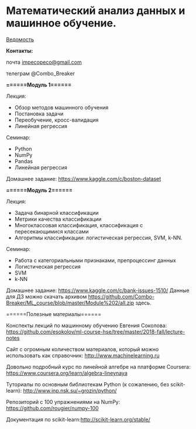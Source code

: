 # Математический анализ данных и машинное обучение.

[Ведомость](https://docs.google.com/spreadsheets/d/1GgrhUf4gNqFDMtSMdv6yDet74jkd0GIfoP1wjow5dXY/edit?usp=sharing)

__Контакты:__

почта     impecopeco@gmail.com

телеграм  @Combo_Breaker


__======Модуль 1======__

Лекция:

- Обзор методов машинного обучения
- Постановка задачи
- Переобучение, кросс-валидация
- Линейная регрессия

Семинар:

- Python
- NumPy
- Pandas
- Линейная регрессия

Домашнее задание: https://www.kaggle.com/c/boston-dataset

__======Модуль 2======__

Лекция:

- Задача бинарной классификации
- Метрики качества классификации
- Многоклассовая классификация, классификация с пересекающимися классами 
- Алгоритмы классификации: логистическая регрессия, SVM, k-NN.

Семинар:

- Работа с категориальными признаками, препроцессинг данных
- Логистическая регрессия
- SVM
- k-NN


Домашнее задание: https://www.kaggle.com/c/bank-issues-1510/
Данные для ДЗ можно скачать архивом https://github.com/Combo-Breaker/ML_course/blob/master/Module%202/all.zip здесь.

======Полезные материалы======

Конспекты лекций по машинному обучению Евгения Соколова: https://github.com/esokolov/ml-course-hse/tree/master/2018-fall/lecture-notes

Сайт с огромным количеством материалов, который можно использовать как справочник: http://www.machinelearning.ru

Довольно подробный курс по линейной алгебре на платформе Coursera: https://www.coursera.org/learn/algebra-lineynaya

Туториалы по основным библиотекам Python (к сожалению, без scikit-learn): http://www.inp.nsk.su/~grozin/python/

Репозиторий с 100 упражнениями на NumPy: https://github.com/rougier/numpy-100

Документация по scikit-learn:http://scikit-learn.org/stable/
